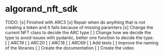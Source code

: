 # algorand_nft_sdk

TODO:
[x] Finished with ARC3
[x] Repair when do anything that is not creating a token and it fails because
 of missing paramters
[x] Change the current NFT class to decide the ARC type
[ ] Change how we decide the type to avoid issues with pydantic, better one function to decide the type.
[ ] ARC19
[ ] ARC20
[ ] ARC18
[ ] ARC69
[ ] Add tests
[ ] Improve the naming of the libraries
[ ] Create the documentation
[ ] Create the video
